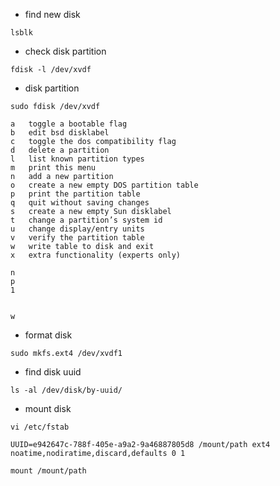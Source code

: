 - find new disk
```shell
lsblk
```

- check disk partition
```shell
fdisk -l /dev/xvdf
```

- disk partition
```shell
sudo fdisk /dev/xvdf
```
```file
a   toggle a bootable flag
b   edit bsd disklabel
c   toggle the dos compatibility flag
d   delete a partition
l   list known partition types
m   print this menu
n   add a new partition
o   create a new empty DOS partition table
p   print the partition table
q   quit without saving changes
s   create a new empty Sun disklabel
t   change a partition’s system id
u   change display/entry units
v   verify the partition table
w   write table to disk and exit
x   extra functionality (experts only)
```
```file
n
p
1


w
```

- format disk
```shell
sudo mkfs.ext4 /dev/xvdf1
```

- find disk uuid
```shell
ls -al /dev/disk/by-uuid/
```

- mount disk
```shell
vi /etc/fstab
```
```file
UUID=e942647c-788f-405e-a9a2-9a46887805d8 /mount/path ext4 noatime,nodiratime,discard,defaults 0 1
```
```shell
mount /mount/path
```
